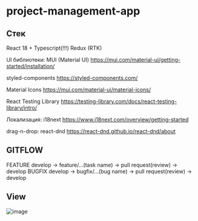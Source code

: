 # project-management-app

## Стек
  React 18 + Typescript(!!!)
  Redux (RTK)

  UI библиотеки: 
  MUI (Material UI) https://mui.com/material-ui/getting-started/installation/

  styled-components https://styled-components.com/

  Material Icons https://mui.com/material-ui/material-icons/

  React Testing Library https://testing-library.com/docs/react-testing-library/intro/
  
  Локализация: i18next https://www.i18next.com/overview/getting-started

  drag-n-drop: react-dnd https://react-dnd.github.io/react-dnd/about
 
 ## GITFLOW
  FEATURE
  develop -> feature/...(task name) -> pull request(review) -> develop
  BUGFIX
  develop -> bugfix/...(bug name) -> pull request(review) -> develop
  
  
## View 
![image](https://user-images.githubusercontent.com/47328756/166742601-3aeb275d-84a7-47ec-9d31-c99d6ecdba9f.png)

  

  
